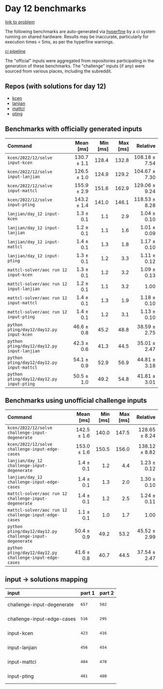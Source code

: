 # Day 12 benchmarks

[link to problem](http://adventofcode.com/2022/day/12)

The following benchmarks are auto-generated via [hyperfine](https://github.com/sharkdp/hyperfine) by a ci system running on shared hardware. Results may be inaccurate, particularly for execution times < 5ms, as per the hyperfine warnings.

[ci pipeline](http://ci.papercode.net:8080/teams/aoc2022/pipelines/aoc-compare-2022)

The "official" inputs were aggregated from repositories participating in the generation of these benchmarks. The "challenge" inputs (if any) were sourced from various places, including the subreddit.

## Repos (with solutions for day 12)


- [kcen](https://github.com/kcen/AdventOfCode)
- [lanjian](https://github.com/LanJian/aoc-2022)
- [mattcl](https://github.com/mattcl/aoc2022)
- [pting](https://github.com/pting/aoc2022)

## Benchmarks with officially generated inputs
| Command | Mean [ms] | Min [ms] | Max [ms] | Relative |
|:---|---:|---:|---:|---:|
| `kcen/2022/12/solve input-kcen` | 130.7 ± 1.1 | 128.4 | 132.8 | 108.18 ± 7.54 |
| `kcen/2022/12/solve input-lanjian` | 126.5 ± 1.0 | 124.9 | 129.2 | 104.67 ± 7.30 |
| `kcen/2022/12/solve input-mattcl` | 155.9 ± 2.9 | 151.6 | 162.9 | 129.06 ± 9.24 |
| `kcen/2022/12/solve input-pting` | 143.2 ± 1.4 | 141.0 | 146.1 | 118.53 ± 8.28 |
| `lanjian/day_12 input-kcen` | 1.3 ± 0.1 | 1.1 | 2.9 | 1.04 ± 0.10 |
| `lanjian/day_12 input-lanjian` | 1.2 ± 0.1 | 1.1 | 1.6 | 1.01 ± 0.09 |
| `lanjian/day_12 input-mattcl` | 1.4 ± 0.1 | 1.3 | 1.8 | 1.17 ± 0.10 |
| `lanjian/day_12 input-pting` | 1.3 ± 0.1 | 1.2 | 3.3 | 1.11 ± 0.12 |
| `mattcl-solver/aoc run 12 input-kcen` | 1.3 ± 0.1 | 1.2 | 3.2 | 1.09 ± 0.13 |
| `mattcl-solver/aoc run 12 input-lanjian` | 1.2 ± 0.1 | 1.1 | 3.2 | 1.00 |
| `mattcl-solver/aoc run 12 input-mattcl` | 1.4 ± 0.1 | 1.3 | 1.9 | 1.18 ± 0.10 |
| `mattcl-solver/aoc run 12 input-pting` | 1.4 ± 0.1 | 1.2 | 3.1 | 1.13 ± 0.10 |
| `python pting/day12/day12.py input-kcen` | 46.6 ± 0.8 | 45.2 | 48.8 | 38.59 ± 2.75 |
| `python pting/day12/day12.py input-lanjian` | 42.3 ± 0.6 | 41.3 | 44.5 | 35.01 ± 2.47 |
| `python pting/day12/day12.py input-mattcl` | 54.1 ± 0.9 | 52.9 | 56.9 | 44.81 ± 3.18 |
| `python pting/day12/day12.py input-pting` | 50.5 ± 1.0 | 49.2 | 54.8 | 41.81 ± 3.01 |
## Benchmarks using unofficial challenge inputs
| Command | Mean [ms] | Min [ms] | Max [ms] | Relative |
|:---|---:|---:|---:|---:|
| `kcen/2022/12/solve challenge-input-degenerate` | 142.5 ± 1.6 | 140.0 | 147.5 | 128.65 ± 8.24 |
| `kcen/2022/12/solve challenge-input-edge-cases` | 153.0 ± 1.6 | 150.5 | 156.0 | 138.12 ± 8.82 |
| `lanjian/day_12 challenge-input-degenerate` | 1.4 ± 0.1 | 1.2 | 4.4 | 1.23 ± 0.12 |
| `lanjian/day_12 challenge-input-edge-cases` | 1.4 ± 0.1 | 1.3 | 2.0 | 1.30 ± 0.10 |
| `mattcl-solver/aoc run 12 challenge-input-degenerate` | 1.4 ± 0.1 | 1.2 | 2.5 | 1.24 ± 0.11 |
| `mattcl-solver/aoc run 12 challenge-input-edge-cases` | 1.1 ± 0.1 | 1.0 | 1.7 | 1.00 |
| `python pting/day12/day12.py challenge-input-degenerate` | 50.4 ± 0.9 | 49.2 | 53.2 | 45.52 ± 2.99 |
| `python pting/day12/day12.py challenge-input-edge-cases` | 41.6 ± 0.8 | 40.7 | 44.5 | 37.54 ± 2.47 |

## input -> solutions mapping
|input|part 1|part 2|
|:---|:---|:---|
|challenge-input-degenerate|<pre>657</pre>|<pre>502</pre>|
|challenge-input-edge-cases|<pre>516</pre>|<pre>295</pre>|
|input-kcen|<pre>423</pre>|<pre>416</pre>|
|input-lanjian|<pre>456</pre>|<pre>454</pre>|
|input-mattcl|<pre>484</pre>|<pre>478</pre>|
|input-pting|<pre>481</pre>|<pre>480</pre>|
